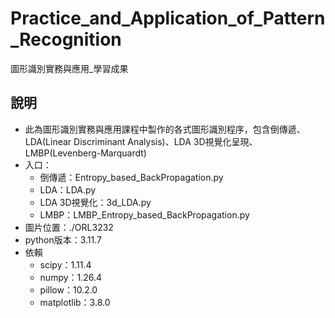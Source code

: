 # Practice_and_Application_of_Pattern_Recognition
圖形識別實務與應用_學習成果

## 說明
* 此為圖形識別實務與應用課程中製作的各式圖形識別程序，包含倒傳遞、LDA(Linear Discriminant Analysis)、LDA 3D視覺化呈現、LMBP(Levenberg-Marquardt)
* 入口：
    * 倒傳遞：Entropy_based_BackPropagation.py
    * LDA：LDA.py
    * LDA 3D視覺化：3d_LDA.py
    * LMBP：LMBP_Entropy_based_BackPropagation.py
* 圖片位置：./ORL3232
* python版本：3.11.7
* 依賴
    * scipy：1.11.4
    * numpy：1.26.4
    * pillow：10.2.0
    * matplotlib：3.8.0
